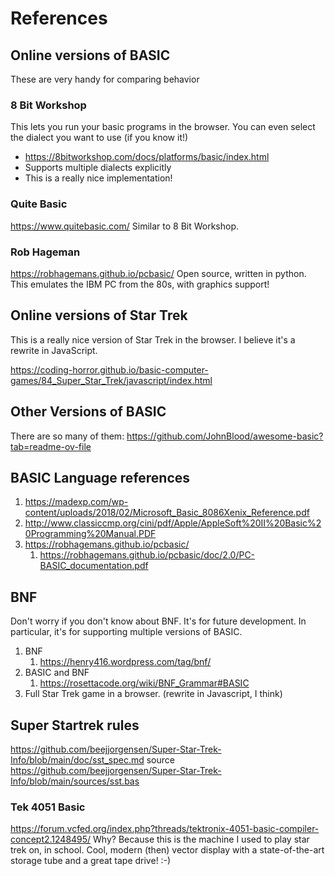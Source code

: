 # References

## Online versions of BASIC

These are very handy for comparing behavior 

### 8 Bit Workshop
This lets you run your basic programs in the browser. You can even
select the dialect you want to use (if you know it!)

* https://8bitworkshop.com/docs/platforms/basic/index.html
* Supports multiple dialects explicitly
* This is a really nice implementation!

### Quite Basic 
https://www.quitebasic.com/
Similar to 8 Bit Workshop.

### Rob Hageman
https://robhagemans.github.io/pcbasic/
Open source, written in python. This emulates the IBM PC from the 80s, 
with graphics support!

## Online versions of Star Trek
This is a really nice version of Star Trek in the browser. I believe it's a rewrite in JavaScript.

https://coding-horror.github.io/basic-computer-games/84_Super_Star_Trek/javascript/index.html

## Other Versions of BASIC
There are so many of them: 
https://github.com/JohnBlood/awesome-basic?tab=readme-ov-file

##  BASIC Language references
 1. https://madexp.com/wp-content/uploads/2018/02/Microsoft_Basic_8086Xenix_Reference.pdf
 1. http://www.classiccmp.org/cini/pdf/Apple/AppleSoft%20II%20Basic%20Programming%20Manual.PDF
1. https://robhagemans.github.io/pcbasic/
    1. https://robhagemans.github.io/pcbasic/doc/2.0/PC-BASIC_documentation.pdf

## BNF
Don't worry if you don't know about BNF. It's for future development. 
In particular, it's for supporting multiple versions of BASIC.

1. BNF 
    1. https://henry416.wordpress.com/tag/bnf/
1. BASIC and BNF
    1. https://rosettacode.org/wiki/BNF_Grammar#BASIC
2. Full Star Trek game in a browser. (rewrite in Javascript, I think)

## Super Startrek rules
https://github.com/beejjorgensen/Super-Star-Trek-Info/blob/main/doc/sst_spec.md
source
https://github.com/beejjorgensen/Super-Star-Trek-Info/blob/main/sources/sst.bas

### Tek 4051 Basic
https://forum.vcfed.org/index.php?threads/tektronix-4051-basic-compiler-concept2.1248495/
Why? Because this is the machine I used to play star trek on, in school. 
Cool, modern (then) vector display with a state-of-the-art storage tube and a great tape drive! :-)


